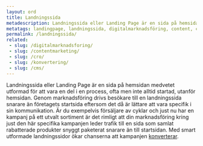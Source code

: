```yaml
---
layout: ord
title: Landningssida
metadescription: Landningssida eller Landing Page är en sida på hemsidan medvetet utformad för att vara en del i en process, ofta men inte alltid, startad utanför hemsidan.
metatags: landingpage, landningssida, digitalmarknadsföring, content, contentmarketing
permalink: /landningssida/
related:
 - slug: /digitalmarknadsforing/
 - slug: /contentmarketing/
 - slug: /cro/ 
 - slug: /konvertering/
 - slug: /cms/
---
```


Landningssida eller Landing Page är en sida på hemsidan medvetet utformad för att vara en del i en process, ofta men inte alltid startad, utanför hemsidan. Genom marknadsföring drivs besökare till en landningssida snarare än företagets startsida eftersom det då är lättare att vara specifik i sin kommunikation. Är du exempelvis försäljare av cyklar och just nu har en kampanj på ett utvalt sortiment är det rimligt att din marknadsföring kring just den här specifika kampanjen leder trafik till en sida som samlat rabatterade produkter snyggt paketerat snarare än till startsidan. Med smart utformade landningssidor ökar chanserna att kampanjen [konverterar](http://www.wordlist.se/konvertering/).